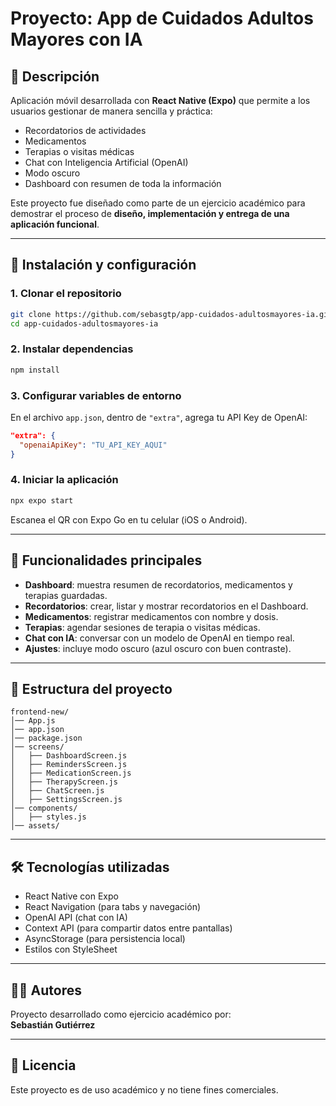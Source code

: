 # Proyecto: App de Cuidados Adultos Mayores con IA

## 📌 Descripción
Aplicación móvil desarrollada con **React Native (Expo)** que permite a los usuarios gestionar de manera sencilla y práctica:

- Recordatorios de actividades
- Medicamentos
- Terapias o visitas médicas
- Chat con Inteligencia Artificial (OpenAI)
- Modo oscuro
- Dashboard con resumen de toda la información

Este proyecto fue diseñado como parte de un ejercicio académico para demostrar el proceso de **diseño, implementación y entrega de una aplicación funcional**.

---

## 🚀 Instalación y configuración

### 1. Clonar el repositorio
```bash
git clone https://github.com/sebasgtp/app-cuidados-adultosmayores-ia.git
cd app-cuidados-adultosmayores-ia
```

### 2. Instalar dependencias
```bash
npm install
```

### 3. Configurar variables de entorno
En el archivo `app.json`, dentro de `"extra"`, agrega tu API Key de OpenAI:
```json
"extra": {
  "openaiApiKey": "TU_API_KEY_AQUI"
}
```

### 4. Iniciar la aplicación
```bash
npx expo start
```

Escanea el QR con Expo Go en tu celular (iOS o Android).

---

## 📱 Funcionalidades principales

- **Dashboard**: muestra resumen de recordatorios, medicamentos y terapias guardadas.
- **Recordatorios**: crear, listar y mostrar recordatorios en el Dashboard.
- **Medicamentos**: registrar medicamentos con nombre y dosis.
- **Terapias**: agendar sesiones de terapia o visitas médicas.
- **Chat con IA**: conversar con un modelo de OpenAI en tiempo real.
- **Ajustes**: incluye modo oscuro (azul oscuro con buen contraste).

---

## 📂 Estructura del proyecto

```
frontend-new/
│── App.js
│── app.json
│── package.json
│── screens/
│   ├── DashboardScreen.js
│   ├── RemindersScreen.js
│   ├── MedicationScreen.js
│   ├── TherapyScreen.js
│   ├── ChatScreen.js
│   ├── SettingsScreen.js
│── components/
│   ├── styles.js
│── assets/
```

---

## 🛠️ Tecnologías utilizadas
- React Native con Expo
- React Navigation (para tabs y navegación)
- OpenAI API (chat con IA)
- Context API (para compartir datos entre pantallas)
- AsyncStorage (para persistencia local)
- Estilos con StyleSheet

---

## 👨‍💻 Autores
Proyecto desarrollado como ejercicio académico por:  
**Sebastián Gutiérrez**

---

## 📖 Licencia
Este proyecto es de uso académico y no tiene fines comerciales.
